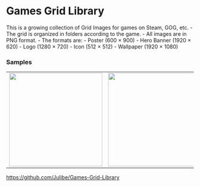 
# Games Grid Library
This is a growing collection of Grid Images for games on Steam, GOG, etc.
     - The grid is organized in folders according to the game.
     - All images are in PNG format.
     - The formats are:
		- Poster (600 × 900)
		- Hero Banner (1920 × 620)
		- Logo (1280 × 720)
		- Icon (512 × 512)
		- Wallpaper (1920 × 1080)

### Samples
<table>
	<tr>
		<td>
			<img src="https://raw.githubusercontent.com/Julibe/Flat-Games Grid-Library/master/Coding/github.png" width="250px">
		</td>
		<td>
			<img src="https://raw.githubusercontent.com/Julibe/Flat-Games Grid-Library/master/Media/VLC.png" width="250px">
		</td>
		<td>
			<img src="https://raw.githubusercontent.com/Julibe/Flat-Games Grid-Library/master/Emulators/Citra.png" width="250px">
		</td>
		<td>
			<img src="https://raw.githubusercontent.com/Julibe/Flat-Games Grid-Library/master/Games/BattleNet.png" width="250px">
		</td>
	</tr>
</table>


https://github.com/Julibe/Games-Grid-Library
